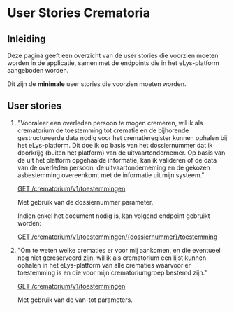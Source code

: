 # User Stories Crematoria

## Inleiding

Deze pagina geeft een overzicht van de user stories die voorzien moeten worden in de applicatie, samen met de endpoints die in het eLys-platform aangeboden worden. 

Dit zijn de **minimale** user stories die voorzien moeten worden.

## User stories

1. "Vooraleer een overleden persoon te mogen cremeren, wil ik als crematorium de toestemming tot crematie en de bijhorende gestructureerde data nodig voor het crematieregister kunnen ophalen bij het eLys-platform. Dit doe ik op basis van het dossiernummer dat ik doorkrijg (buiten het platform) van de uitvaartondernemer. Op basis van de uit het platform opgehaalde informatie, kan ik valideren of de data van de overleden persoon, de uitvaartonderneming en de gekozen asbestemming overeenkomt met de informatie uit mijn systeem."

    [GET /crematorium/v1/toestemmingen](https://dao.api.beta-athumi.eu/swagger-ui/index.html?urls.primaryName=Crematorium#/crematorium-toestemming-controller/byPeriode_1)

    Met gebruik van de dossiernummer parameter.

    Indien enkel het document nodig is, kan volgend endpoint gebruikt worden:

    [GET /crematorium/v1/toestemmingen/{dossiernummer}/toestemming](https://dao.api.beta-athumi.eu/swagger-ui/index.html?urls.primaryName=Crematorium#/crematorium-toestemming-controller/downloadDocument)


2. "Om te weten welke crematies er voor mij aankomen, en die eventueel nog niet gereserveerd zijn, wil ik als crematorium een lijst kunnen ophalen in het eLys-platform van alle crematies waarvoor er toestemming is en die voor mijn crematoriumgroep bestemd zijn."

    [GET /crematorium/v1/toestemmingen](https://dao.api.beta-athumi.eu/swagger-ui/index.html?urls.primaryName=Crematorium#/crematorium-toestemming-controller/byPeriode_1)

    Met gebruik van de van-tot parameters.
